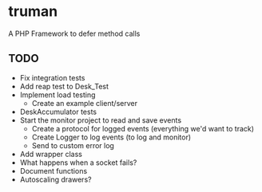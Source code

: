 truman
======

A PHP Framework to defer method calls

TODO
----
- Fix integration tests
- Add reap test to Desk_Test
- Implement load testing
   - Create an example client/server
- DeskAccumulator tests
- Start the monitor project to read and save events
  - Create a protocol for logged events (everything we'd want to track)
  - Create Logger to log events (to log and monitor)
  - Send to custom error log
- Add wrapper class
- What happens when a socket fails?
- Document functions
- Autoscaling drawers?